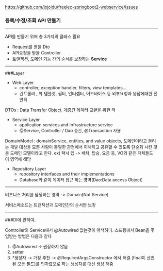 https://github.com/jojoldu/freelec-springboot2-webservice/issues

### 등록/수정/조회 API 만들기

---

API를 만들기 위해 총 3가지의 클래스 필요

- Request를 받을 Dto
- API요청을 받을 Controller
- 트랜잭션, 도메인 기능 간의 순서를 보장하는 **Service**

---
###Layer

- Web Layer 
  - controller, exception handler, filters, view templates...
  - 컨트롤러 , 뷰 템플릿, 필터, 인터셉터, 어드바이스 등 외부요청과 응답에대한 전반적

  
DTOs : Data Transfer Object, 계층간 데이터 교환을 위한 객 
- Service Layer 
  - application services and Infrastructure service
  - @Service, Controller / Dao 중간, @Transaction 사용 
  
DomainModel : domainService, entities, and value objects, 도메인이라고 불리는 개발 대상을 모든 사람이 동일한 관점에서 이해하고 공유할 수 있도록 단순화 시킨 것을 도메인 모델이라고 한다. ex) 택시 앱 -> 배차, 탑승, 요금 등, VO와 같은 객체들도 이 영역에 해당
- Repository Layer 
    - repository interfaces and their implementations
    - Database와 같이 데이터 접근 하는 영역(Dao:Data access Object)
  
---

비즈니스 처리를 담당하는 영역 -> Domain(Not Service)

서비스메소드는 트랜잭션과 도메인간의 순서만 보장

---

###DI에 관하여..

Controller와 Service에서 @Autowired 없는것이 어색하다.
스프링에서 Bean을 주입받는 방법은 다음과 같다 

1. @Autowired -> 권장하지 않음
2. setter
3. *생성자 -> 가장 추천 -> @RequiredArgsConstructor 에서 해결 (final이 선언된 모든 필드)를 인자값으로 하는 생성자를 대신 생성 해줌